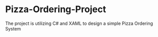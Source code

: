 # Pizza-Ordering-Project
The project is utilizing C# and XAML to design a simple Pizza Ordering System
